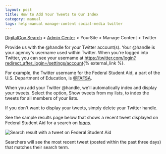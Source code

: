 ```yaml
---
layout: post
title: How to Add Your Tweets to Our Index
category: manual
tags: help-manual manage-content social-media twitter
---
```

[DigitalGov Search](/index.html) > [Admin Center](https://search.usa.gov/sites/) > YourSite > Manage Content > Twitter

Provide us with the @handle for your Twitter account(s). Your @handle is your agency's username used within Twitter. When you're logged into Twitter, you can see your username at <https://twitter.com/login?redirect_after_login=/settings/account>{% external_link %}.

For example, the Twitter username for the Federal Student Aid, a part of the U.S. Department of Education, is [@FAFSA](https://twitter.com/FAFSA).

When you add your Twitter @handle, we'll automatically index and display *your* tweets. Select the option, Show tweets from my lists, to index the tweets for all members of your lists.

If you don't want to display your tweets, simply delete your Twitter handle.

See the sample results page below that shows a recent tweet displayed on Federal Student Aid for a search on *[loans](http://search.usa.gov/search?query=loans&op=Search&affiliate=federalstudentaid&m=true)*.

![Search result with a tweet on Federal Student Aid](https://d3qcdigd1fhos0.cloudfront.net/blog/img/social-media-tweets.png)

Searchers will see the most recent tweet (posted within the past three days) that matches their search term.